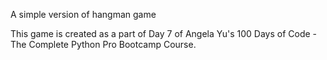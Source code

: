 A simple version of hangman game

This game is created as a part of Day 7 of Angela Yu's 100 Days of Code - The Complete Python Pro Bootcamp Course.
